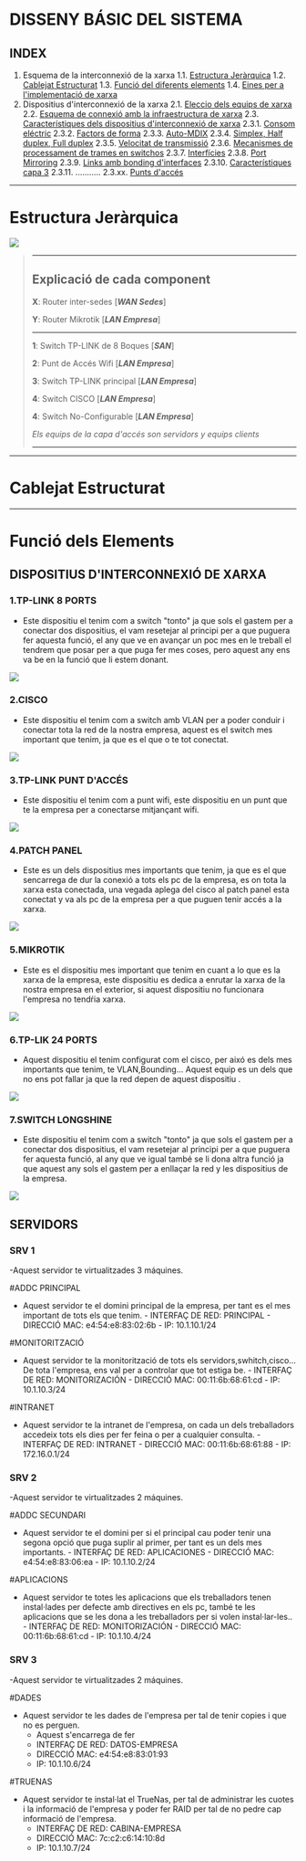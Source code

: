 # DISSENY BÁSIC DEL SISTEMA

## INDEX

1. Esquema de la interconnexió de la xarxa
    1.1. [Estructura Jeràrquica](#estructura-jeràrquica)
    1.2. [Cablejat Estructurat]()
    1.3. [Funció del diferents elements]()
    1.4. [Eines per a l'implementació de xarxa]()
2. Dispositius d'interconnexió de la xarxa
    2.1. [Eleccio dels equips de xarxa]()
    2.2. [Esquema de connexió amb la infraestructura de xarxa]()
    2.3. [Característiques dels dispositius d'interconnexió de xarxa]()
        2.3.1.  [Consom eléctric]()
        2.3.2.  [Factors de forma]()
        2.3.3.  [Auto-MDIX]()
        2.3.4.  [Simplex, Half duplex, Full duplex]()
        2.3.5.  [Velocitat de transmissió]()
        2.3.6.  [Mecanismes de processament de trames en switchos]()
        2.3.7.  [Interfícies]()
        2.3.8.  [Port Mirroring]()
        2.3.9.  [Links amb bonding d'interfaces]()
        2.3.10. [Característiques capa 3]()
        2.3.11. ...........
        2.3.xx. [Punts d'accés]()

---

# Estructura Jeràrquica

![](../img/estructuraJerarquica.png)

> --- 
>
> ## Explicació de cada component
>
> **X**: Router inter-sedes [**_WAN Sedes_**]
>
> **Y**: Router Mikrotik [**_LAN Empresa_**]
>
> ---
>
> **1**: Switch TP-LINK de 8 Boques [**_SAN_**]
>
> **2**: Punt de Accés Wifi [**_LAN Empresa_**]
>
> **3**: Switch TP-LINK principal [**_LAN Empresa_**]
>
> **4**: Switch CISCO [**_LAN Empresa_**]
>
> **4**: Switch No-Configurable [**_LAN Empresa_**]
>
> _Els equips de la capa d'accés son servidors y equips clients_
>
> ---

---

# Cablejat Estructurat



---

# Funció dels Elements

## DISPOSITIUS D'INTERCONNEXIÓ DE XARXA

### 1.TP-LINK 8 PORTS

- Este dispositiu el tenim com a switch "tonto" ja que sols el gastem per a conectar dos dispositius, el vam resetejar al principi per a que puguera fer aquesta funció, el any que ve en avançar un poc mes en le treball el tendrem que posar per a que puga fer mes coses, pero aquest any ens va be en la funció que li estem donant.

![](../img/tplinkswitch.png)


### 2.CISCO

- Este dispositiu el tenim com a switch amb VLAN per a poder conduir i conectar tota la red de la nostra empresa, aquest es el switch mes important que tenim, ja que es el que o te tot conectat.

![](../img/cisco.png)

### 3.TP-LINK PUNT D'ACCÉS

- Este dispositiu el tenim com a punt wifi, este dispositiu en un punt que te la empresa per a conectarse mitjançant wifi.

![](../img/tplinkrouter.png)


### 4.PATCH PANEL

- Este es un dels dispositius mes importants que tenim, ja que es el que sencarrega de dur la conexió a tots els pc de la empresa, es on tota la xarxa esta conectada, una vegada aplega del cisco al patch panel esta conectat y va als pc de la empresa per a que puguen tenir accés a la xarxa.

![](../img/PATCHPANEL.jpg)

### 5.MIKROTIK

- Este es el dispositiu mes important que tenim en cuant a lo que es la xarxa de la empresa, este dispositiu es dedica a enrutar la xarxa de la nostra empresa en el exterior, si aquest dispositiu no funcionara l'empresa no tendŕia xarxa.

![](../img/microtik.jpg)

### 6.TP-LIK 24 PORTS
- Aquest dispositiu el tenim configurat com el cisco, per aixó es dels mes importants que tenim, te VLAN,Bounding... Aquest equip es un dels que no ens pot fallar ja que la red depen de aquest dispositiu .

![](../img/tp-link24.jpg)

### 7.SWITCH LONGSHINE
- Este dispositiu el tenim com a switch "tonto" ja que sols el gastem per a conectar dos dispositius, el vam resetejar al principi per a que puguera fer aquesta funció, al any que ve igual també se li dona altra funció ja que aquest any sols el gastem per a enllaçar la red y les dispositius de la empresa.

![](../img/LONGSHINE.jpg)

## SERVIDORS

### SRV 1
-Aquest servidor te virtualitzades 3 máquines.

#ADDC PRINCIPAL
 - Aquest servidor te el domini principal de la empresa, per tant es el mes important de tots els que tenim.
        - INTERFAÇ DE RED: PRINCIPAL
       	- DIRECCIÓ MAC: e4:54:e8:83:02:6b
        - IP: 10.1.10.1/24
    
#MONITORITZACIÓ
- Aquest servidor te la monitorització de tots els servidors,swhitch,cisco... De tota l'empresa, ens val per a controlar que tot estiga be.
        - INTERFAÇ DE RED: MONITORIZACIÓN
       	- DIRECCIÓ MAC: 00:11:6b:68:61:cd
         - IP: 10.1.10.3/24
         
#INTRANET
- Aquest servidor te la intranet de l'empresa, on cada un dels treballadors accedeix tots els dies per fer feina o per a cualquier consulta.
        - INTERFAÇ DE RED: INTRANET
       	- DIRECCIÓ MAC: 00:11:6b:68:61:88
        - IP: 172.16.0.1/24
         
### SRV 2
-Aquest servidor te virtualitzades 2 máquines.

#ADDC SECUNDARI
- Aquest servidor te el domini per si el principal cau poder tenir una segona opció que puga suplir al primer, per tant es un dels mes importants.
        - INTERFAÇ DE RED: APLICACIONES
       	- DIRECCIÓ MAC: e4:54:e8:83:06:ea
        - IP: 10.1.10.2/24
    
#APLICACIONS
- Aquest servidor te totes les aplicacions que els treballadors tenen instal·lades per defecte amb directives en els pc, també te les aplicacions que se les dona a les treballadors per si volen instal·lar-les..
        - INTERFAÇ DE RED: MONITORIZACIÓN
       	- DIRECCIÓ MAC: 00:11:6b:68:61:cd
        - IP: 10.1.10.4/24
### SRV 3
-Aquest servidor te virtualitzades 2 máquines.

#DADES
- Aquest servidor te les dades de l'empresa per tal de tenir copies i que no es perguen.
    - Aquest s'encarrega de fer 
    - INTERFAÇ DE RED: DATOS-EMPRESA
   	- DIRECCIÓ MAC: e4:54:e8:83:01:93
    - IP: 10.1.10.6/24
    
#TRUENAS
- Aquest servidor te instal·lat el TrueNas, per tal de administrar les cuotes i la informació de l'empresa y poder fer RAID per tal de no pedre cap informació de l'empresa.
    - INTERFAÇ DE RED: CABINA-EMPRESA
   	- DIRECCIÓ MAC: 7c:c2:c6:14:10:8d
    - IP: 10.1.10.7/24
